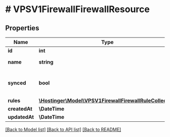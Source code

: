# # VPSV1FirewallFirewallResource

## Properties

Name | Type | Description | Notes
------------ | ------------- | ------------- | -------------
**id** | **int** | Firewall ID | [optional]
**name** | **string** | Firewall name | [optional]
**synced** | **bool** | Is current firewall synced with VPS | [optional]
**rules** | [**\Hostinger\Model\VPSV1FirewallFirewallRuleCollection**](VPSV1FirewallFirewallRuleCollection.md) |  | [optional]
**createdAt** | **\DateTime** |  | [optional]
**updatedAt** | **\DateTime** |  | [optional]

[[Back to Model list]](../../README.md#models) [[Back to API list]](../../README.md#endpoints) [[Back to README]](../../README.md)
